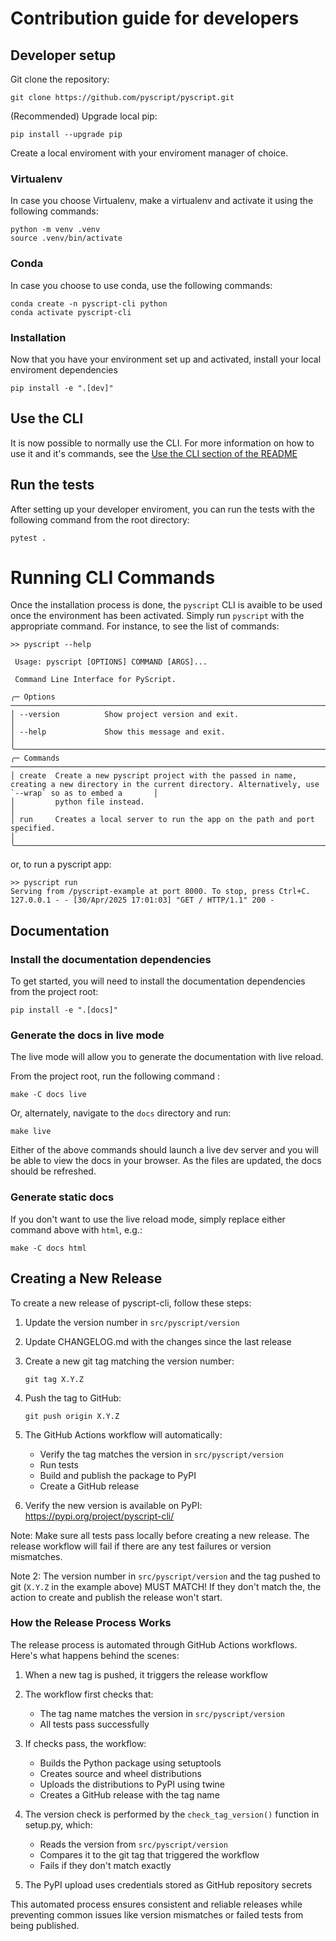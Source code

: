 # Contribution guide for developers

## Developer setup

Git clone the repository:

```shell
git clone https://github.com/pyscript/pyscript.git
```

(Recommended) Upgrade local pip:

```shell
pip install --upgrade pip
```

Create a local enviroment with your enviroment manager of choice.

### Virtualenv

In case you choose Virtualenv, make a virtualenv and activate it using the following commands:

```shell
python -m venv .venv
source .venv/bin/activate
```

### Conda

In case you choose to use conda, use the following commands:

```shell
conda create -n pyscript-cli python
conda activate pyscript-cli
```

### Installation

Now that you have your environment set up and activated, install your local enviroment dependencies

```shell
pip install -e ".[dev]"
```

## Use the CLI

It is now possible to normally use the CLI. For more information on how to use it and it's commands, see the [Use the CLI section of the README](README.md)

## Run the tests

After setting up your developer enviroment, you can run the tests with the following command from the root directory:

```shell
pytest .
```

# Running CLI Commands

Once the installation process is done, the `pyscript` CLI is avaible to be used once the environment has been
activated. Simply run `pyscript` with the appropriate command. For instance, to see the list of commands:

```shell
>> pyscript --help

 Usage: pyscript [OPTIONS] COMMAND [ARGS]...

 Command Line Interface for PyScript.

╭─ Options ────────────────────────────────────────────────────────────────────────────────────────────────────────────────────────────────────────────────────────────╮
│ --version          Show project version and exit.                                                                                                                    │
│ --help             Show this message and exit.                                                                                                                       │
╰──────────────────────────────────────────────────────────────────────────────────────────────────────────────────────────────────────────────────────────────────────╯
╭─ Commands ───────────────────────────────────────────────────────────────────────────────────────────────────────────────────────────────────────────────────────────╮
│ create  Create a new pyscript project with the passed in name, creating a new directory in the current directory. Alternatively, use `--wrap` so as to embed a       │
│         python file instead.                                                                                                                                         │
│ run     Creates a local server to run the app on the path and port specified.                                                                                        │
╰──────────────────────────────────────────────────────────────────────────────────────────────────────────────────────────────────────────────────────────────────────╯
```

or, to run a pyscript app:

```shell
>> pyscript run
Serving from /pyscript-example at port 8000. To stop, press Ctrl+C.
127.0.0.1 - - [30/Apr/2025 17:01:03] "GET / HTTP/1.1" 200 -
```

## Documentation

### Install the documentation dependencies

To get started, you will need to install the documentation dependencies from the project root:

```shell
pip install -e ".[docs]"
```

### Generate the docs in live mode

The live mode will allow you to generate the documentation with live reload.

From the project root, run the following command :

```shell
make -C docs live
```

Or, alternately, navigate to the `docs` directory and run:

```shell
make live
```

Either of the above commands should launch a live dev server and you will be able to view the
docs in your browser.
As the files are updated, the docs should be refreshed.

### Generate static docs

If you don't want to use the live reload mode, simply replace either command above with `html`,
e.g.:

```shell
make -C docs html
```


## Creating a New Release

To create a new release of pyscript-cli, follow these steps:

1. Update the version number in `src/pyscript/version`

2. Update CHANGELOG.md with the changes since the last release

3. Create a new git tag matching the version number:
   ```shell
   git tag X.Y.Z
   ```

4. Push the tag to GitHub:
   ```shell
   git push origin X.Y.Z
   ```

5. The GitHub Actions workflow will automatically:
   - Verify the tag matches the version in `src/pyscript/version`
   - Run tests
   - Build and publish the package to PyPI
   - Create a GitHub release

6. Verify the new version is available on PyPI: https://pypi.org/project/pyscript-cli/

Note: Make sure all tests pass locally before creating a new release. The release workflow will fail if there are any test failures or version mismatches.

Note 2: The version number in `src/pyscript/version` and the tag pushed to git (`X.Y.Z` in the example above) MUST MATCH! If they don't match the, the
action to create and publish the release won't start.


### How the Release Process Works

The release process is automated through GitHub Actions workflows. Here's what happens behind the scenes:

1. When a new tag is pushed, it triggers the release workflow
2. The workflow first checks that:
   - The tag name matches the version in `src/pyscript/version`
   - All tests pass successfully

3. If checks pass, the workflow:
   - Builds the Python package using setuptools
   - Creates source and wheel distributions
   - Uploads the distributions to PyPI using twine
   - Creates a GitHub release with the tag name

4. The version check is performed by the `check_tag_version()` function in setup.py, which:
   - Reads the version from `src/pyscript/version`
   - Compares it to the git tag that triggered the workflow
   - Fails if they don't match exactly

5. The PyPI upload uses credentials stored as GitHub repository secrets

This automated process ensures consistent and reliable releases while preventing common issues like version mismatches or failed tests from being published.
